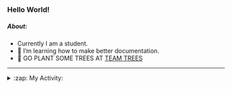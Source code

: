 ### Hello World!

##### About:
- Currently I am a student.
- 🌱 I’m learning how to make better documentation.
- 🌱 GO PLANT SOME TREES AT [TEAM TREES](https://teamtrees.org/)

---
<details>
  <summary>:zap: My Activity:</summary>
  
<!--START_SECTION:waka-->
![Code Time](http://img.shields.io/badge/Code%20Time-1%2C110%20hrs%2012%20mins-blue)

**I'm a Night 🦉** 

```text
🌞 Morning                1347 commits        ██░░░░░░░░░░░░░░░░░░░░░░░   09.04 % 
🌆 Daytime                5226 commits        █████████░░░░░░░░░░░░░░░░   35.07 % 
🌃 Evening                4267 commits        ███████░░░░░░░░░░░░░░░░░░   28.64 % 
🌙 Night                  4061 commits        ███████░░░░░░░░░░░░░░░░░░   27.25 % 
```
📅 **I'm Most Productive on Wednesday** 

```text
Monday                   2274 commits        ████░░░░░░░░░░░░░░░░░░░░░   15.26 % 
Tuesday                  1800 commits        ███░░░░░░░░░░░░░░░░░░░░░░   12.08 % 
Wednesday                3540 commits        ██████░░░░░░░░░░░░░░░░░░░   23.76 % 
Thursday                 1830 commits        ███░░░░░░░░░░░░░░░░░░░░░░   12.28 % 
Friday                   1483 commits        ██░░░░░░░░░░░░░░░░░░░░░░░   09.95 % 
Saturday                 1353 commits        ██░░░░░░░░░░░░░░░░░░░░░░░   09.08 % 
Sunday                   2621 commits        ████░░░░░░░░░░░░░░░░░░░░░   17.59 % 
```


📊 **This Week I Spent My Time On** 

```text
🔥 Editors: 
VS Code                  13 hrs 25 mins      █████████████████████████   100.00 % 

🐱‍💻 Projects: 
praise                   8 hrs 30 mins       ████████████████░░░░░░░░░   63.37 % 
skillgraff               2 hrs 48 mins       █████░░░░░░░░░░░░░░░░░░░░   20.91 % 
CSF22                    2 hrs 6 mins        ████░░░░░░░░░░░░░░░░░░░░░   15.72 % 
```


 Last Updated on 18/04/2023 22:08:03 UTC
<!--END_SECTION:waka-->
</details>
